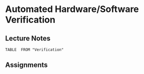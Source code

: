 # Automated Hardware/Software Verification
## Lecture Notes
```dataview
TABLE  FROM "Verification"
```

## Assignments
